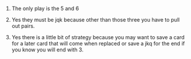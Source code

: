 1. The only play is the 5 and 6

2. Yes they must be jqk because other than those three you have to pull out pairs.

3. Yes there is a little bit of strategy because you may want to save a card for a later card that will come when replaced or save a jkq for the end if you know you will end with 3.
